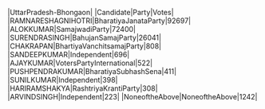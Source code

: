  
|UttarPradesh-Bhongaon|
|Candidate|Party|Votes|
|RAMNARESHAGNIHOTRI|BharatiyaJanataParty|92697|
|ALOKKUMAR|SamajwadiParty|72400|
|SURENDRASINGH|BahujanSamajParty|26041|
|CHAKRAPAN|BhartiyaVanchitsamajParty|808|
|SANDEEPKUMAR|Independent|696|
|AJAYKUMAR|VotersPartyInternational|522|
|PUSHPENDRAKUMAR|BharatiyaSubhashSena|411|
|SUNILKUMAR|Independent|398|
|HARIRAMSHAKYA|RashtriyaKrantiParty|308|
|ARVINDSINGH|Independent|223|
|NoneoftheAbove|NoneoftheAbove|1242|
